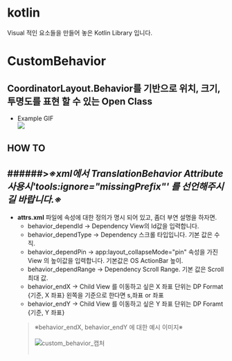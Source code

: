 # kotlin
Visual 적인 요소들을 만들어 놓은 Kotlin Library 입니다.

# CustomBehavior
## CoordinatorLayout.Behavior를 기반으로 위치, 크기, 투명도를 표현 할 수 있는 Open Class
- Example GIF <br>
![](https://user-images.githubusercontent.com/33802191/64616773-31201300-d418-11e9-92e4-86b52c6bccdd.gif)

## __HOW TO__

  ######>_※xml에서 TranslationBehavior Attribute 사용시\'tools:ignore="missingPrefix"\' 를 선언해주시길 바랍니다.※_
  ---
  - <b>attrs.xml</b> 파일에 속성에 대한 정의가 명시 되어 있고, 좀더 부연 설명을 하자면.
    - behavior_dependId     -> Dependency View의 Id값을 입력합니다.
    - behavior_dependType   -> Dependency 스크롤 타입입니다. 기본 값은 수직.
    - behavior_dependPin    -> app:layout_collapseMode="pin" 속성을 가진 View 의 높이값을 입력합니다. 기본값은 OS ActionBar 높이.
    - behavior_dependRange  -> Dependency Scroll Range. 기본 값은 Scroll 최대 값.
    - behavior_endX         -> Child View 를 이동하고 싶은 X 좌표 단위는 DP 
          Format {기준, X 좌표} 왼쪽을 기준으로 한다면 s,좌표 or 좌표
    - behavior_endY         -> Child View 를 이동하고 싶은 Y 좌표 단위는 DP 
          Foramt {기준, Y 좌표}
      <br>
    >※behavior_endX, behavior_endY 에 대한 예시 이미지※
      <br><br>
      ![custom_behavior_캡처](https://user-images.githubusercontent.com/33802191/64620890-aa6f3400-d41f-11e9-9c88-0e53a6ee1c39.jpg)
      <br><br>
